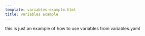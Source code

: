 ```yaml
---
template: variables-example.html
title: variables example
---
```


this is just an example of how to use variables from variables.yaml
